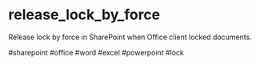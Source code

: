 # release_lock_by_force
Release lock by force in SharePoint when Office client locked documents.

#sharepoint
#office
#word
#excel
#powerpoint
#lock
